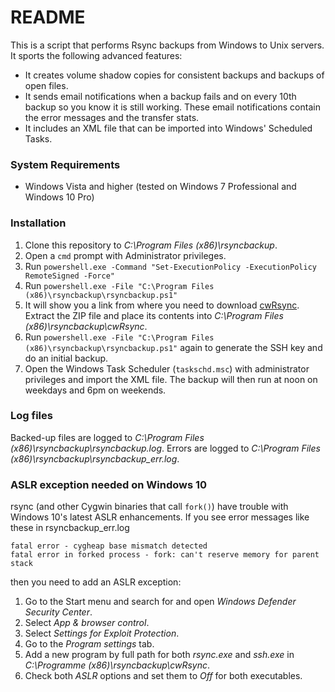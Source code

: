 # README #

This is a script that performs Rsync backups from Windows to Unix servers. It sports the following advanced features:

* It creates volume shadow copies for consistent backups and backups of open files.
* It sends email notifications when a backup fails and on every 10th backup so you know it is still working. These email notifications contain the error messages and the transfer stats.
* It includes an XML file that can be imported into Windows' Scheduled Tasks.

### System Requirements ###

* Windows Vista and higher (tested on Windows 7 Professional and Windows 10 Pro)

### Installation ###

1. Clone this repository to *C:\Program Files (x86)\rsyncbackup*.
1. Open a `cmd` prompt with Administrator privileges.
1. Run `powershell.exe -Command "Set-ExecutionPolicy -ExecutionPolicy RemoteSigned -Force"`
1. Run `powershell.exe -File "C:\Program Files (x86)\rsyncbackup\rsyncbackup.ps1"`
1. It will show you a link from where you need to download [cwRsync](https://www.itefix.net/content/cwrsync-free-edition). Extract the ZIP file and place its contents into *C:\Program Files (x86)\rsyncbackup\cwRsync*.
1. Run `powershell.exe -File "C:\Program Files (x86)\rsyncbackup\rsyncbackup.ps1"` again to generate the SSH key and do an initial backup.
1. Open the Windows Task Scheduler (`taskschd.msc`) with administrator privileges and import the XML file. The backup will then run at noon on weekdays and 6pm on weekends.

### Log files
Backed-up files are logged to *C:\Program Files (x86)\rsyncbackup\rsyncbackup.log*.
Errors are logged to *C:\Program Files (x86)\rsyncbackup\rsyncbackup_err.log*.

### ASLR exception needed on Windows 10

rsync (and other Cygwin binaries that call `fork()`) have trouble with Windows 10's latest ASLR enhancements.
If you see error messages like these in rsyncbackup_err.log

	fatal error - cygheap base mismatch detected 
	fatal error in forked process - fork: can't reserve memory for parent stack

then you need to add an ASLR exception:

1. Go to the Start menu and search for and open *Windows Defender Security Center*.
1. Select *App & browser control*.
1. Select *Settings for Exploit Protection*.
1. Go to the *Program settings* tab.
1. Add a new program by full path for both *rsync.exe* and *ssh.exe* in *C:\Programme (x86)\rsyncbackup\cwRsync*.
1. Check both *ASLR* options and set them to *Off* for both executables.